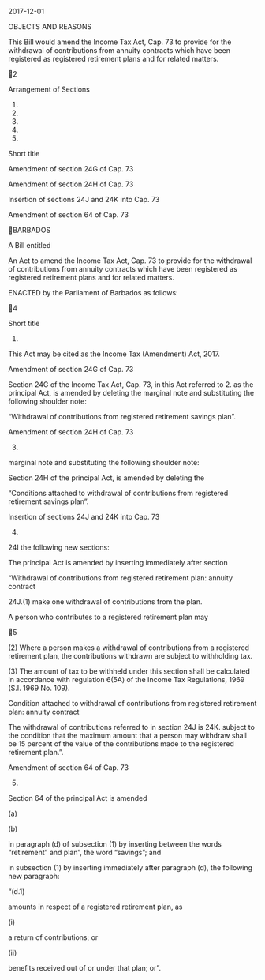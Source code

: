 2017-12-01

OBJECTS AND REASONS

This  Bill  would  amend  the  Income  Tax  Act,  Cap.  73  to  provide  for  the
withdrawal of contributions from annuity contracts which have been registered
as registered retirement plans and for related matters.

2

Arrangement of Sections

1.

2.

3.

4.

5.

Short title

Amendment of section 24G of Cap. 73

Amendment of section 24H of Cap. 73

Insertion of sections 24J and 24K into Cap. 73

Amendment of section 64 of Cap. 73

BARBADOS

A Bill entitled

An Act to amend the Income Tax Act, Cap. 73 to provide for the withdrawal
of  contributions  from  annuity  contracts  which  have  been  registered  as
registered retirement plans and for related matters.

ENACTED by the Parliament of Barbados as follows:

4

Short title

1.

This Act may be cited as the Income Tax (Amendment) Act, 2017.

Amendment of section 24G of Cap. 73

Section 24G of the Income Tax Act, Cap. 73, in this Act referred to
2.
as the principal Act, is amended by deleting the marginal note and substituting
the following shoulder note:

“Withdrawal of contributions from registered retirement savings
plan”.

Amendment of section 24H of Cap. 73

3.
marginal note and substituting the following shoulder note:

Section  24H  of  the  principal  Act,  is  amended  by  deleting  the

“Conditions  attached  to  withdrawal  of  contributions  from  registered
retirement savings plan”.

Insertion of sections 24J and 24K into Cap. 73

4.
24I the following new sections:

The principal Act is amended by inserting immediately after section

“Withdrawal of contributions from registered retirement
plan: annuity contract

24J.(1)
make one withdrawal of contributions from the plan.

A person who contributes to a registered retirement plan may

5

(2)
Where  a  person  makes  a  withdrawal  of  contributions  from  a
registered retirement plan, the contributions withdrawn are subject to
withholding tax.

(3)
The  amount  of  tax  to  be  withheld  under  this  section  shall  be
calculated  in  accordance  with  regulation  6(5A)  of  the  Income  Tax
Regulations, 1969 (S.I. 1969 No. 109).

Condition attached to withdrawal of contributions from
registered retirement plan: annuity contract

The withdrawal of contributions referred to in section 24J is
24K.
subject to the condition that the maximum amount that a person may
withdraw shall be 15 percent of the value of the contributions made to
the registered retirement plan.”.

Amendment of section 64 of Cap. 73

5.

Section 64 of the principal Act is amended

(a)

(b)

in paragraph (d) of subsection (1) by inserting between the words
“retirement” and plan”, the word “savings”; and

in subsection (1) by inserting immediately after paragraph (d), the
following new paragraph:

“(d.1)

amounts in respect of a registered retirement plan, as

(i)

a return of contributions; or

(ii)

benefits received out of or under that plan; or”.

